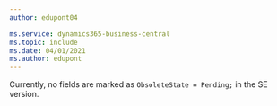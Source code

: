 ```yaml
---
author: edupont04

ms.service: dynamics365-business-central
ms.topic: include
ms.date: 04/01/2021
ms.author: edupont
---
```

Currently, no fields are marked as `ObsoleteState = Pending;` in the SE version.
